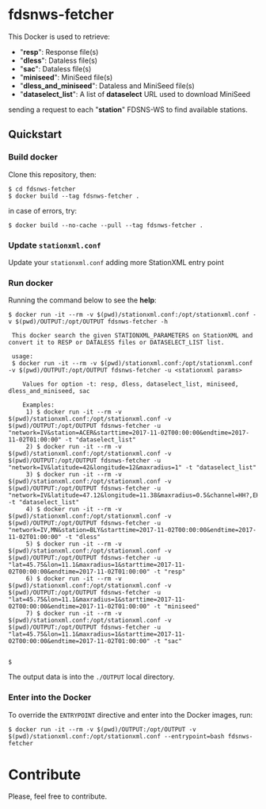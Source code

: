 # fdsnws-fetcher

This Docker is used to retrieve:
- "**resp**": Response file(s)
- "**dless**": Dataless file(s)
- "**sac**": Dataless file(s)
- "**miniseed**": MiniSeed file(s)
- "**dless_and_miniseed**": Dataless and MiniSeed file(s)
- "**dataselect_list**": A list of **dataselect** URL used to download MiniSeed

sending a request to each "**station**" FDSNS-WS to find available stations.

## Quickstart
### Build docker
Clone this repository, then:

```
$ cd fdsnws-fetcher
$ docker build --tag fdsnws-fetcher . 
```

in case of errors, try:
```
$ docker build --no-cache --pull --tag fdsnws-fetcher . 
```

### Update `stationxml.conf`
Update your `stationxml.conf` adding more StationXML entry point

### Run docker
Running the command below to see the **help**:
```
$ docker run -it --rm -v $(pwd)/stationxml.conf:/opt/stationxml.conf -v $(pwd)/OUTPUT:/opt/OUTPUT fdsnws-fetcher -h

 This docker search the given STATIONXML_PARAMETERS on StationXML and convert it to RESP or DATALESS files or DATASELECT_LIST list.

 usage:
 $ docker run -it --rm -v $(pwd)/stationxml.conf:/opt/stationxml.conf -v $(pwd)/OUTPUT:/opt/OUTPUT fdsnws-fetcher -u <stationxml params>

    Values for option -t: resp, dless, dataselect_list, miniseed, dless_and_miniseed, sac

    Examples:
     1) $ docker run -it --rm -v $(pwd)/stationxml.conf:/opt/stationxml.conf -v $(pwd)/OUTPUT:/opt/OUTPUT fdsnws-fetcher -u "network=IV&station=ACER&starttime=2017-11-02T00:00:00&endtime=2017-11-02T01:00:00" -t "dataselect_list"
     2) $ docker run -it --rm -v $(pwd)/stationxml.conf:/opt/stationxml.conf -v $(pwd)/OUTPUT:/opt/OUTPUT fdsnws-fetcher -u "network=IV&latitude=42&longitude=12&maxradius=1" -t "dataselect_list"
     3) $ docker run -it --rm -v $(pwd)/stationxml.conf:/opt/stationxml.conf -v $(pwd)/OUTPUT:/opt/OUTPUT fdsnws-fetcher -u "network=IV&latitude=47.12&longitude=11.38&maxradius=0.5&channel=HH?,EH?,HN?" -t "dataselect_list"
     4) $ docker run -it --rm -v $(pwd)/stationxml.conf:/opt/stationxml.conf -v $(pwd)/OUTPUT:/opt/OUTPUT fdsnws-fetcher -u "network=IV,MN&station=BLY&starttime=2017-11-02T00:00:00&endtime=2017-11-02T01:00:00" -t "dless"
     5) $ docker run -it --rm -v $(pwd)/stationxml.conf:/opt/stationxml.conf -v $(pwd)/OUTPUT:/opt/OUTPUT fdsnws-fetcher -u "lat=45.75&lon=11.1&maxradius=1&starttime=2017-11-02T00:00:00&endtime=2017-11-02T01:00:00" -t "resp"
     6) $ docker run -it --rm -v $(pwd)/stationxml.conf:/opt/stationxml.conf -v $(pwd)/OUTPUT:/opt/OUTPUT fdsnws-fetcher -u "lat=45.75&lon=11.1&maxradius=1&starttime=2017-11-02T00:00:00&endtime=2017-11-02T01:00:00" -t "miniseed"
     7) $ docker run -it --rm -v $(pwd)/stationxml.conf:/opt/stationxml.conf -v $(pwd)/OUTPUT:/opt/OUTPUT fdsnws-fetcher -u "lat=45.75&lon=11.1&maxradius=1&starttime=2017-11-02T00:00:00&endtime=2017-11-02T01:00:00" -t "sac"


$
```

The output data is into the `./OUTPUT` local directory.

### Enter into the Docker
To override the `ENTRYPOINT` directive and enter into the Docker images, run:
```
$ docker run -it --rm -v $(pwd)/OUTPUT:/opt/OUTPUT -v $(pwd)/stationxml.conf:/opt/stationxml.conf --entrypoint=bash fdsnws-fetcher
```

# Contribute
Please, feel free to contribute.
